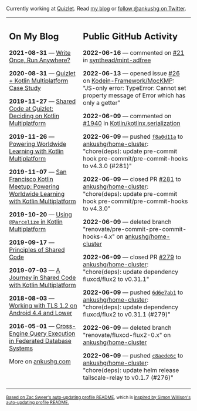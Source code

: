 Currently working at [Quizlet](https://quizlet.com/). Read [my blog](https://ankushg.com/) or [follow @ankushg on Twitter](https://twitter.com/ankushg).

<table><tr><td valign="top" width="40%">

## On My Blog
<!-- blog starts -->
**2021-08-31** — [Write Once, Run Anywhere?](https://ankushg.com/posts/write-once-run-anywhere-increment/)

**2020-08-31** — [Quizlet + Kotlin Multiplatform Case Study](https://ankushg.com/posts/quizlet-kotlin-multiplatform-case-study/)

**2019-11-27** — [Shared Code at Quizlet: Deciding on Kotlin Multiplatform](https://ankushg.com/posts/shared-code-kotlin-multiplatform/)

**2019-11-26** — [Powering Worldwide Learning with Kotlin Multiplatform](https://ankushg.com/speaking/droidcon-sf-2019)

**2019-11-07** — [San Francisco Kotlin Meetup: Powering Worldwide Learning with Kotlin Multiplatform](https://ankushg.com/speaking/sf-kotlin-meetup-2019)

**2019-10-20** — [Using `@Parcelize` in Kotlin Multiplatform](https://ankushg.com/posts/multiplatform-parcelize/)

**2019-09-17** — [Principles of Shared Code](https://ankushg.com/speaking/denver-startup-week-2019)

**2019-07-03** — [A Journey in Shared Code with Kotlin Multiplatform](https://ankushg.com/speaking/droidcon-berlin-2019)

**2018-08-03** — [Working with TLS 1.2 on Android 4.4 and Lower](https://ankushg.com/posts/tls-1.2-on-android/)

**2016-05-01** — [Cross-Engine Query Execution in Federated Database Systems](https://ankushg.com/projects/thesis)
<!-- blog ends -->
More on [ankushg.com](https://ankushg.com/)
</td><td valign="top" width="60%">

## Public GitHub Activity
<!-- githubActivity starts -->
**2022-06-16** — commented on [#21](https://github.com/synthead/mint-adfree/issues/21#issuecomment-1158057764) in [synthead/mint-adfree](https://api.github.com/repos/synthead/mint-adfree)

**2022-06-13** — opened issue [#26](https://github.com/Kodein-Framework/MocKMP/issues/26) on [Kodein-Framework/MocKMP](https://api.github.com/repos/Kodein-Framework/MocKMP): "JS-only error: TypeError: Cannot set property message of Error which has only a getter"

**2022-06-09** — commented on [#1940](https://github.com/Kotlin/kotlinx.serialization/issues/1940#issuecomment-1151594065) in [Kotlin/kotlinx.serialization](https://api.github.com/repos/Kotlin/kotlinx.serialization)

**2022-06-09** — pushed [`f8a0d11a`](https://github.com/ankushg/home-cluster/commit/f8a0d11a362166a2687d1ca80862b439cc763ced) to [ankushg/home-cluster](https://api.github.com/repos/ankushg/home-cluster): "chore(deps): update pre-commit hook pre-commit/pre-commit-hooks to v4.3.0 (#281)"

**2022-06-09** — closed PR [#281](https://github.com/ankushg/home-cluster/pull/281) to [ankushg/home-cluster](https://api.github.com/repos/ankushg/home-cluster): "chore(deps): update pre-commit hook pre-commit/pre-commit-hooks to v4.3.0"

**2022-06-09** — deleted branch "renovate/pre-commit-pre-commit-hooks-4.x" on [ankushg/home-cluster](https://api.github.com/repos/ankushg/home-cluster)

**2022-06-09** — closed PR [#279](https://github.com/ankushg/home-cluster/pull/279) to [ankushg/home-cluster](https://api.github.com/repos/ankushg/home-cluster): "chore(deps): update dependency fluxcd/flux2 to v0.31.1"

**2022-06-09** — pushed [`6d6e7ab1`](https://github.com/ankushg/home-cluster/commit/6d6e7ab17ea425ea7a9fb964e367730fc96a8904) to [ankushg/home-cluster](https://api.github.com/repos/ankushg/home-cluster): "chore(deps): update dependency fluxcd/flux2 to v0.31.1 (#279)"

**2022-06-09** — deleted branch "renovate/fluxcd-flux2-0.x" on [ankushg/home-cluster](https://api.github.com/repos/ankushg/home-cluster)

**2022-06-09** — pushed [`c8aede6c`](https://github.com/ankushg/home-cluster/commit/c8aede6c25d80f7440b691bfa41c8efc24b8b623) to [ankushg/home-cluster](https://api.github.com/repos/ankushg/home-cluster): "chore(deps): update helm release tailscale-relay to v0.1.7 (#276)"
<!-- githubActivity ends -->
</td></tr></table>

<sub><a href="https://github.com/ZacSweers/ZacSweers">Based on Zac Sweer's auto-updating profile README</a>, which is <a href="https://simonwillison.net/2020/Jul/10/self-updating-profile-readme/">inspired by Simon Willison's auto-updating profile README.</a></sub>